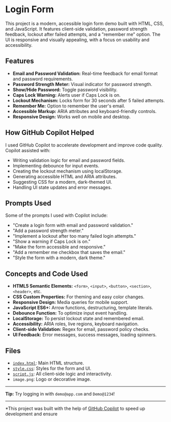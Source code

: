 # Login Form

This project is a modern, accessible login form demo built with HTML, CSS, and JavaScript. It features client-side validation, password strength feedback, lockout after failed attempts, and a "remember me" option. The UI is responsive and visually appealing, with a focus on usability and accessibility.

## Features

- **Email and Password Validation:** Real-time feedback for email format and password requirements.
- **Password Strength Meter:** Visual indicator for password strength.
- **Show/Hide Password:** Toggle password visibility.
- **Caps Lock Warning:** Alerts user if Caps Lock is on.
- **Lockout Mechanism:** Locks form for 30 seconds after 5 failed attempts.
- **Remember Me:** Option to remember the user's email.
- **Accessible Markup:** ARIA attributes and keyboard-friendly controls.
- **Responsive Design:** Works well on mobile and desktop.

## How GitHub Copilot Helped

I used GitHub Copilot to accelerate development and improve code quality. Copilot assisted with:

- Writing validation logic for email and password fields.
- Implementing debounce for input events.
- Creating the lockout mechanism using localStorage.
- Generating accessible HTML and ARIA attributes.
- Suggesting CSS for a modern, dark-themed UI.
- Handling UI state updates and error messages.

## Prompts Used

Some of the prompts I used with Copilot include:

- "Create a login form with email and password validation."
- "Add a password strength meter."
- "Implement a lockout after too many failed login attempts."
- "Show a warning if Caps Lock is on."
- "Make the form accessible and responsive."
- "Add a remember me checkbox that saves the email."
- "Style the form with a modern, dark theme."

## Concepts and Code Used

- **HTML5 Semantic Elements:** `<form>`, `<input>`, `<button>`, `<section>`, `<header>`, etc.
- **CSS Custom Properties:** For theming and easy color changes.
- **Responsive Design:** Media queries for mobile support.
- **JavaScript ES6+:** Arrow functions, destructuring, template literals.
- **Debounce Function:** To optimize input event handling.
- **LocalStorage:** To persist lockout state and remembered email.
- **Accessibility:** ARIA roles, live regions, keyboard navigation.
- **Client-side Validation:** Regex for email, password policy checks.
- **UI Feedback:** Error messages, success messages, loading spinners.

## Files

- [`index.html`](index.html): Main HTML structure.
- [`style.css`](style.css): Styles for the form and UI.
- [`script.js`](script.js): All client-side logic and interactivity.
- `image.png`: Logo or decorative image.

---

**Tip:** Try logging in with `demo@app.com` and `Demo@1234`!

---

*This project was built with the help of [GitHub Copilot](https://github.com/features/copilot) to speed up development and ensure